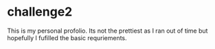 # challenge2
 This is my personal profolio. Its not the prettiest as I ran out of time but hopefully I fufilled the basic requriements. 
